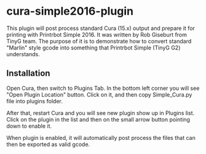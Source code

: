 # cura-simple2016-plugin

This plugin will post process standard Cura (15.x) output and prepare it for printing with Printrbot Simple 2016. It was written by Rob Giseburt from TinyG team. 
The purpose of it is to demonstrate how to convert standard "Marlin" style gcode into something that Printrbot Simple (TinyG G2) understands.

## Installation

Open Cura, then switch to Plugins Tab. In the bottom left corner you will see "Open Plugin Location" button. Click on it, and then copy Simple_Cura.py file into plugins folder.

After that, restart Cura and you will see new plugin show up in Plugins list. Click on the plugin in the list and then on the small arrow button pointing down to enable it. 

When plugin is enabled, it will automatically post process the files that can then be exported as valid gcode.

